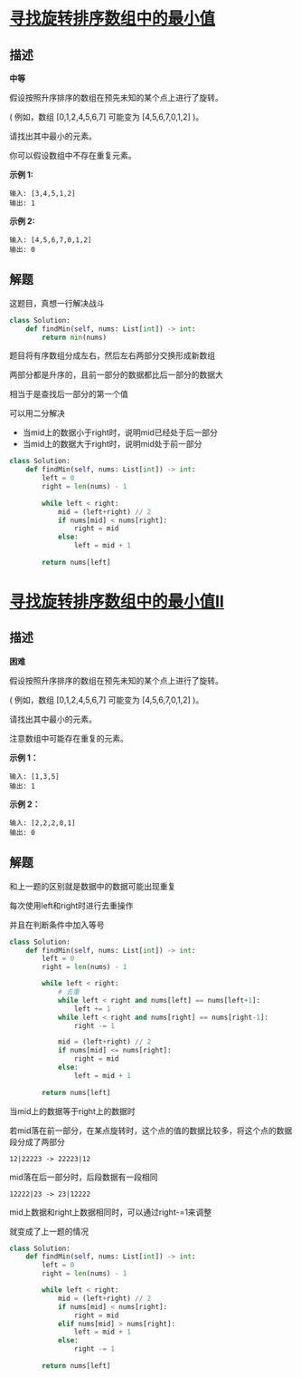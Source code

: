 # [寻找旋转排序数组中的最小值](https://leetcode-cn.com/problems/find-minimum-in-rotated-sorted-array/)

## 描述  
**中等**  

假设按照升序排序的数组在预先未知的某个点上进行了旋转。

( 例如，数组 [0,1,2,4,5,6,7] 可能变为 [4,5,6,7,0,1,2] )。

请找出其中最小的元素。

你可以假设数组中不存在重复元素。

**示例 1:**

    输入: [3,4,5,1,2]
    输出: 1
**示例 2:**

    输入: [4,5,6,7,0,1,2]
    输出: 0


## 解题  

这题目，真想一行解决战斗  
```python
class Solution:
    def findMin(self, nums: List[int]) -> int:
        return min(nums)
```

题目将有序数组分成左右，然后左右两部分交换形成新数组   

两部分都是升序的，且前一部分的数据都比后一部分的数据大  

相当于是查找后一部分的第一个值

可以用二分解决  
- 当mid上的数据小于right时，说明mid已经处于后一部分
- 当mid上的数据大于right时，说明mid处于前一部分

```python
class Solution:
    def findMin(self, nums: List[int]) -> int:
        left = 0
        right = len(nums) - 1
        
        while left < right:
            mid = (left+right) // 2
            if nums[mid] < nums[right]:
                right = mid
            else:
                left = mid + 1
        
        return nums[left]
```

# [寻找旋转排序数组中的最小值II](https://leetcode-cn.com/problems/find-minimum-in-rotated-sorted-array-ii/)


## 描述  
**困难**  

假设按照升序排序的数组在预先未知的某个点上进行了旋转。

( 例如，数组 [0,1,2,4,5,6,7] 可能变为 [4,5,6,7,0,1,2] )。

请找出其中最小的元素。

注意数组中可能存在重复的元素。

**示例 1：**

    输入: [1,3,5]
    输出: 1
**示例 2：**

    输入: [2,2,2,0,1]
    输出: 0


## 解题  

和上一题的区别就是数据中的数据可能出现重复  

每次使用left和right时进行去重操作    

并且在判断条件中加入等号


```python
class Solution:
    def findMin(self, nums: List[int]) -> int:
        left = 0
        right = len(nums) - 1

        while left < right:
            # 去重
            while left < right and nums[left] == nums[left+1]:
                left += 1
            while left < right and nums[right] == nums[right-1]:
                right -= 1

            mid = (left+right) // 2
            if nums[mid] <= nums[right]:
                right = mid
            else:
                left = mid + 1
            
        return nums[left]
```

当mid上的数据等于right上的数据时  

若mid落在前一部分，在某点旋转时，这个点的值的数据比较多，将这个点的数据段分成了两部分  

    12|22223 -> 22223|12

mid落在后一部分时，后段数据有一段相同

    12222|23 -> 23|12222

mid上数据和right上数据相同时，可以通过right-=1来调整       

就变成了上一题的情况

```python
class Solution:
    def findMin(self, nums: List[int]) -> int:
        left = 0
        right = len(nums) - 1

        while left < right:
            mid = (left+right) // 2
            if nums[mid] < nums[right]:
                right = mid
            elif nums[mid] > nums[right]:
                left = mid + 1
            else:
                right -= 1
            
        return nums[left]
```